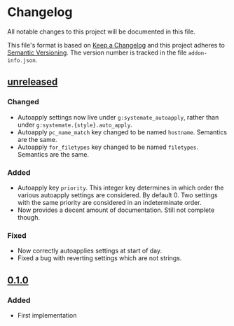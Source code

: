 Changelog
=========

All notable changes to this project will be documented in this file.

This file's format is based on [Keep a Changelog](http://keepachangelog.com/)
and this project adheres to [Semantic Versioning](http://semver.org/). The
version number is tracked in the file `addon-info.json`.

[unreleased]
------------

### Changed
- Autoapply settings now live under `g:systemate_autoapply`, rather than under
  `g:systemate.{style}.auto_apply`.
- Autoapply `pc_name_match` key changed to be named `hostname`. Semantics are
  the same.
- Autoapply `for_filetypes` key changed to be named `filetypes`. Semantics are
  the same.

### Added
- Autoapply key `priority`. This integer key determines in which order the
  various autoapply settings are considered. By default 0. Two settings with
  the same priority are considered in an indeterminate order.
- Now provides a decent amount of documentation. Still not complete though.

### Fixed
- Now correctly autoapplies settings at start of day.
- Fixed a bug with reverting settings which are not strings.

[0.1.0]
-------

### Added
- First implementation

[unreleased]: https://www.github.com/FalacerSelene/vim-systemate
[0.1.0]: https://www.github.com/FalacerSelene/vim-systemate/tree/0.1.0
